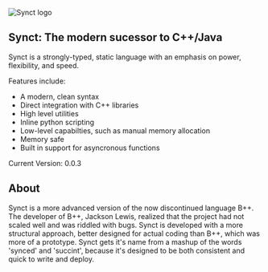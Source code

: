 ![Synct logo](https://image.ibb.co/dFUrCQ/my_logo.png "Synct logo")

Synct: The modern sucessor to C++/Java
-------

Synct is a strongly-typed, static language with an emphasis on power, flexibility, and speed.

Features include:
- A modern, clean syntax
- Direct integration with C++ libraries
- High level utilities
- Inline python scripting
- Low-level capabilties, such as manual memory allocation
- Memory safe
- Built in support for asyncronous functions 

Current Version:
0.0.3

About
--------

Synct is a more advanced version of the now discontinued language B++. The developer of B++, Jackson Lewis, realized that the project had not scaled well and was riddled with bugs. Synct is developed with a more structural approach, better designed for actual coding than B++, which was more of a prototype. Synct gets it's name from a mashup of the words 'synced' and 'succint', because it's designed to be both consistent and quick to write and deploy.


